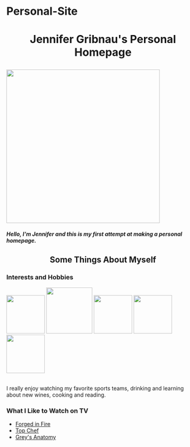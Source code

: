 # Personal-Site
<html> 
  <head> <h1> <p align=center> 
    Jennifer Gribnau's Personal Homepage </p>
    </h1>  </head>     
  <img src="https://scontent-iad3-1.xx.fbcdn.net/v/t1.0-9/11102866_10153233350560948_1401169121153207298_n.jpg?_nc_cat=100&_nc_ht=scontent-iad3-1.xx&oh=fa02d0a1776bf8cde22ac9803745b2c2&oe=5CF729EB" height="400" width="400" align="middle">
  </img>
  <h5>  <p> Hello, I'm Jennifer and this is my first attempt at making a personal homepage. </p>
  </h5>
<body>
 <div> <h2> <p align=center>
   Some Things About Myself  </p> </h2> 
  </div>
  <div> <h3> Interests and Hobbies  </h3> <div>
<div class="row">
<img src="http://toreronetwork.sandiego.edu/s/1374/images/gid2/editor/regional/regional_events/sanfrancisco/sf_giants.jpg" height="100" width="100">
  </img>
  <img src="https://cdn7.bigcommerce.com/s-a4w28t94lu/images/stencil/500x659/products/78310/85224/13261-nfl-san-francisco-49ers-foil-balloon2__02099.1492707747.jpg?c=2" height="120" width="120"> </img>
  <img src="http://www.gusclemensonwine.com/wp-content/uploads/2018/12/La-Jota-Merlot-Howell-Mountain-Napa-Valley-2015.jpg" height="100" width="100"> </img>
  <img src="https://usateatsiptrip.files.wordpress.com/2018/03/gettyimages-887636042.jpg?w=1000&h=600&crop=1" height="100" width="100"> </img>
  <img src="https://api.gretchenrubin.com/wp-content/uploads/2016/02/books-open-on-table.jpg" height="100" width="100"> </img>
  </div>
  <br> <p>
  I really enjoy watching my favorite sports teams, drinking and learning about new wines, cooking and reading.
<div>
<h3> What I Like to Watch on TV </h3>
<ul>
  <li>  <a href="https://www.youtube.com/watch?v=PB-IdRkquxs" target="_blank">Forged in Fire</a></li>
  <li>  <a href="http://www.bravotv.com/top-chef" target="_blank">Top Chef</a></li>
  <li> <a href="https://abc.go.com/shows/greys-anatomy" target="_blank">Grey's Anatomy</a></li>
  </div>
